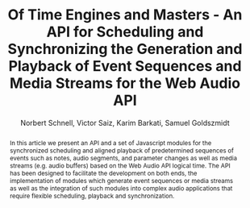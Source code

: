--- 
  title: "Of Time Engines and Masters - An API for Scheduling and Synchronizing the Generation and Playback of Event Sequences and Media Streams for the Web Audio API" 
  abstract: "In this article we present an API and a set of Javascript modules for the synchronized scheduling and aligned playback of predetermined sequences of events such as notes, audio segments, and parameter changes as well as media streams (e.g. audio buffers) based on the Web Audio API logical time. The API has been designed to facilitate the development on both ends, the implementation of modules which generate event sequences or media streams as well as the integration of such modules into complex audio applications that require flexible scheduling, playback and synchronization." 
  address: "Paris" 
  author: "Norbert Schnell, Victor Saiz, Karim Barkati, Samuel Goldszmidt" 
  booktitle: "Proceedings of the International Web Audio Conference" 
  editor: "Samuel Goldszmidt, Norbert Schnell, Victor Saiz, Benjamin Matuszewski" 
  month: "Proceedings of the International Web Audio Conference"
  pages: "" 
  publisher: "IRCAM" 
  series: "WAC '15"
  type: "Paper"  
  year: "2015" 
  id: "2015_19" 
  tags: year2015 
  pdflink: /_data/papers/pdf/2015/2015_19.pdf
  ISSN: 2663-5844
---